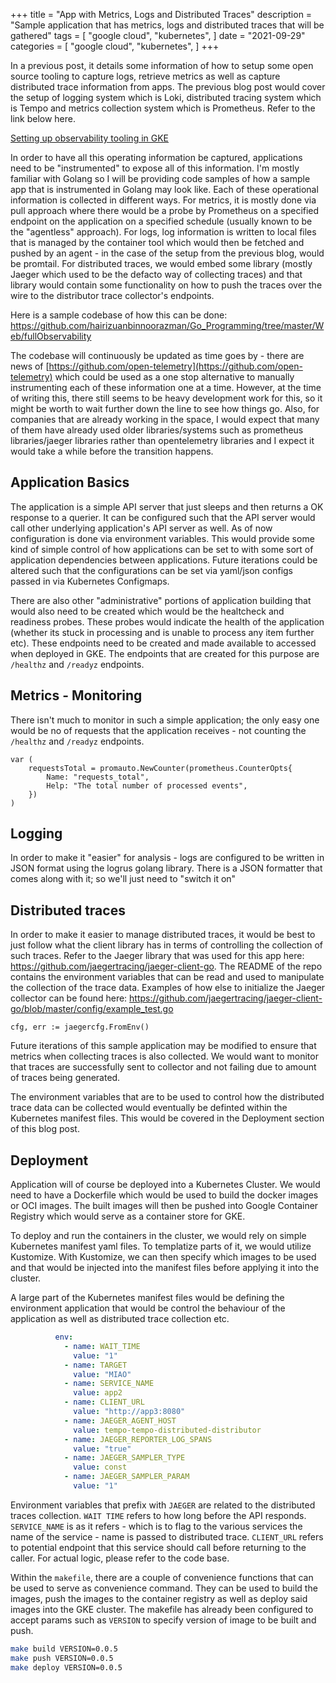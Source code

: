 +++
title = "App with Metrics, Logs and Distributed Traces"
description = "Sample application that has metrics, logs and distributed traces that will be gathered"
tags = [
    "google cloud",
    "kubernetes",
]
date = "2021-09-29"
categories = [
    "google cloud",
    "kubernetes",
]
+++

In a previous post, it details some information of how to setup some open source tooling to capture logs, retrieve metrics as well as capture distributed trace information from apps. The previous blog post would cover the setup of logging system which is Loki, distributed tracing system which is Tempo and metrics collection system which is Prometheus. Refer to the link below here.

[Setting up observability tooling in GKE](/setting-up-observability-tooling-in-gke/)

In order to have all this operating information be captured, applications need to be "instrumented" to expose all of this information. I'm mostly familiar with Golang so I will be providing code samples of how a sample app that is instrumented in Golang may look like. Each of these operational information is collected in different ways. For metrics, it is mostly done via pull approach where there would be a probe by Prometheus on a specified endpoint on the application on a specified schedule (usually known to be the "agentless" approach). For logs, log information is written to local files that is managed by the container tool which would then be fetched and pushed by an agent - in the case of the setup from the previous blog, would be promtail. For distributed traces, we would embed some library (mostly Jaeger which used to be the defacto way of collecting traces) and that library would contain some functionality on how to push the traces over the wire to the distributor trace collector's endpoints.

Here is a sample codebase of how this can be done:  
https://github.com/hairizuanbinnoorazman/Go_Programming/tree/master/Web/fullObservability

The codebase will continuously be updated as time goes by - there are news of [https://github.com/open-telemetry](https://github.com/open-telemetry) which could be used as a one stop alternative to manually instrumenting each of these information one at a time. However, at the time of writing this, there still seems to be heavy development work for this, so it might be worth to wait further down the line to see how things go. Also, for companies that are already working in the space, I would expect that many of them have already used older libraries/systems such as prometheus libraries/jaeger libraries rather than opentelemetry libraries and I expect it would take a while before the transition happens.

## Application Basics

The application is a simple API server that just sleeps and then returns a OK response to a querier. It can be configured such that the API server would call other underlying application's API server as well. As of now configuration is done via environment variables. This would provide some kind of simple control of how applications can be set to with some sort of application dependencies between applications. Future iterations could be altered such that the configurations can be set via yaml/json configs passed in via Kubernetes Configmaps.

There are also other "administrative" portions of application building that would also need to be created which would be the healtcheck and readiness probes. These probes would indicate the health of the application (whether its stuck in processing and is unable to process any item further etc). These endpoints need to be created and made available to accessed when deployed in GKE. The endpoints that are created for this purpose are `/healthz` and `/readyz` endpoints.

## Metrics - Monitoring

There isn't much to monitor in such a simple application; the only easy one would be no of requests that the application receives - not counting the `/healthz` and `/readyz` endpoints.

```golang
var (
	requestsTotal = promauto.NewCounter(prometheus.CounterOpts{
		Name: "requests_total",
		Help: "The total number of processed events",
	})
)
```

## Logging

In order to make it "easier" for analysis - logs are configured to be written in JSON format using the logrus golang library. There is a JSON formatter that comes along with it; so we'll just need to "switch it on"

## Distributed traces

In order to make it easier to manage distributed traces, it would be best to just follow what the client library has in terms of controlling the collection of such traces. Refer to the Jaeger library that was used for this app here: https://github.com/jaegertracing/jaeger-client-go. The README of the repo contains the environment variables that can be read and used to manipulate the collection of the trace data. Examples of how else to initialize the Jaeger collector can be found here: https://github.com/jaegertracing/jaeger-client-go/blob/master/config/example_test.go

```golang
cfg, err := jaegercfg.FromEnv()
```

Future iterations of this sample application may be modified to ensure that metrics when collecting traces is also collected. We would want to monitor that traces are successfully sent to collector and not failing due to amount of traces being generated.

The environment variables that are to be used to control how the distributed trace data can be collected would eventually be definted within the Kubernetes manifest files. This would be covered in the Deployment section of this blog post.

## Deployment

Application will of course be deployed into a Kubernetes Cluster. We would need to have a Dockerfile which would be used to build the docker images or OCI images. The built images will then be pushed into Google Container Registry which would serve as a container store for GKE.

To deploy and run the containers in the cluster, we would rely on simple Kubernetes manifest yaml files. To templatize parts of it, we would utilize Kustomize. With Kustomize, we can then specify which images to be used and that would be injected into the manifest files before applying it into the cluster.

A large part of the Kubernetes manifest files would be defining the environment application that would be control the behaviour of the application as well as distributed trace collection etc.

```yaml
          env:
            - name: WAIT_TIME
              value: "1"
            - name: TARGET
              value: "MIAO"
            - name: SERVICE_NAME
              value: app2
            - name: CLIENT_URL
              value: "http://app3:8080"
            - name: JAEGER_AGENT_HOST
              value: tempo-tempo-distributed-distributor
            - name: JAEGER_REPORTER_LOG_SPANS
              value: "true"
            - name: JAEGER_SAMPLER_TYPE
              value: const
            - name: JAEGER_SAMPLER_PARAM
              value: "1"
```

Environment variables that prefix with `JAEGER` are related to the distributed traces collection. `WAIT TIME` refers to how long before the API responds. `SERVICE_NAME` is as it refers - which is to flag to the various services the name of the service - name is passed to distributed trace. `CLIENT_URL` refers to potential endpoint that this service should call before returning to the caller. For actual logic, please refer to the code base.

Within the `makefile`, there are a couple of convenience functions that can be used to serve as convenience command. They can be used to build the images, push the images to the container registry as well as deploy said images into the GKE cluster. The makefile has already been configured to accept params such as `VERSION` to specify version of image to be built and push.

```bash
make build VERSION=0.0.5
make push VERSION=0.0.5
make deploy VERSION=0.0.5
```